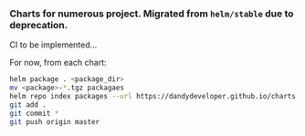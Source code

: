 ### Charts for numerous project. Migrated from `helm/stable` due to deprecation.

CI to be implemented... 

For now, from each chart: 

```bash
helm package . <package_dir>
mv <package>-*.tgz packagaes
helm repo index packages --url https://dandydeveloper.github.io/charts
git add .
git commit *
git push origin master
```
